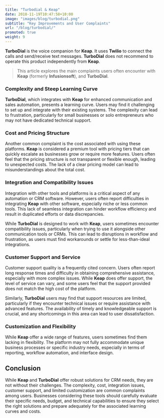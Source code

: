 ```yaml
---
title: "Turbodial & Keap"
date: 2018-11-19T10:47:58+10:00
image: "images/blog/turbodial.png"
subtitle: "Key Improvements and User Complaints"
url: "/blog/turbodial/"
promoted: true
weight: 9
---
```


**TurboDial** is the voice companion for **Keap**. It uses **Twilio** to connect the calls and send/receive text messages. **TurboDial** does not recommend to operate this product independently from **Keap**.

> This article explores the main complaints users often encounter with **Keap** (formerly **Infusionsoft**), and **TurboDial**.

### Complexity and Steep Learning Curve

**TurboDial**, which integrates with **Keap** for enhanced communication and sales automation, presents a learning curve. Users may find it challenging to set up and integrate with their existing systems. The complexity can lead to frustration, particularly for small businesses or solo entrepreneurs who may not have dedicated technical support.

### Cost and Pricing Structure

Another common complaint is the cost associated with using these platforms. **Keap** is considered a premium tool with pricing tiers that can quickly escalate as businesses grow or require more features. Users often feel that the pricing structure is not transparent or flexible enough, leading to unexpected costs. The lack of a clear pricing model can lead to misunderstandings about the total cost.

### Integration and Compatibility Issues

Integration with other tools and platforms is a critical aspect of any automation or CRM software. However, users often report difficulties in integrating **Keap** with other software, especially niche or less common tools. This lack of seamless integration can hinder workflow efficiency and result in duplicated efforts or data discrepancies.

While **TurboDial** is designed to work with **Keap**, users sometimes encounter compatibility issues, particularly when trying to use it alongside other communication tools or CRMs. This can lead to disruptions in workflow and frustration, as users must find workarounds or settle for less-than-ideal integrations.

### Customer Support and Service

Customer support quality is a frequently cited concern. Users often report long response times and difficulty in obtaining comprehensive assistance, especially with more complex issues. While **Keap** does offer support, the level of service can vary, and some users feel that the support provided does not match the high cost of the platform.

Similarly, **TurboDial** users may find that support resources are limited, particularly if they encounter technical issues or require assistance with advanced features. The availability of timely and knowledgeable support is crucial, and any shortcomings in this area can lead to user dissatisfaction.

### Customization and Flexibility

While **Keap** offer a wide range of features, users sometimes find them lacking in flexibility. The platform may not fully accommodate unique business processes or specific industry needs, especially in terms of reporting, workflow automation, and interface design.

## Conclusion

While **Keap** and **TurboDial** offer robust solutions for CRM needs, they are not without their challenges. The complexity, cost, integration issues, customer support, and limited customization are common complaints among users. Businesses considering these tools should carefully evaluate their specific needs, budget, and technical capabilities to ensure they select the right solutions and prepare adequately for the associated learning curves and costs.
